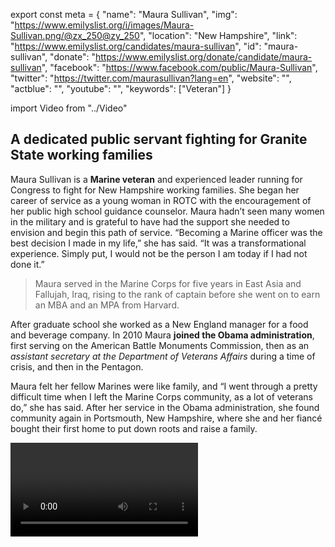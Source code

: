 export const meta = {
  "name": "Maura Sullivan",
  "img": "https://www.emilyslist.org/i/images/Maura-Sullivan.png/@zx_250@zy_250",
  "location": "New Hampshire",
  "link": "https://www.emilyslist.org/candidates/maura-sullivan",
  "id": "maura-sullivan",
  "donate": "https://www.emilyslist.org/donate/candidate/maura-sullivan",
  "facebook": "https://www.facebook.com/public/Maura-Sullivan",
  "twitter": "https://twitter.com/maurasullivan?lang=en",
  "website": "",
  "actblue": "",
  "youtube": "",
  "keywords": ["Veteran"]
}

import Video from "../Video"

## A dedicated public servant fighting for Granite State working families

Maura Sullivan is a **Marine veteran** and experienced leader running for Congress to fight for New Hampshire working families. She began her career of service as a young woman in ROTC with the encouragement of her public high school guidance counselor. Maura hadn’t seen many women in the military and is grateful to have had the support she needed to envision and begin this path of service. “Becoming a Marine officer was the best decision I made in my life,” she has said. “It was a transformational experience. Simply put, I would not be the person I am today if I had not done it.”

> Maura served in the Marine Corps for five years in East Asia and Fallujah, Iraq, rising to the rank of captain before she went on to earn an MBA and an MPA from Harvard.

After graduate school she worked as a New England manager for a food and beverage company. In 2010 Maura **joined the Obama administration**, first serving on the American Battle Monuments Commission, then as an _assistant secretary at the Department of Veterans Affairs_ during a time of crisis, and then in the Pentagon.

Maura felt her fellow Marines were like family, and “I went through a pretty difficult time when I left the Marine Corps community, as a lot of veterans do,” she has said. After her service in the Obama administration, she found community again in Portsmouth, New Hampshire, where she and her fiancé bought their first home to put down roots and raise a family.

<Video id="F2zOMI9S2NY" />

## An experienced leader dedicated to expanding economic opportunity

Maura is running to expand economic opportunity and to help create good-paying jobs for Granite Staters. She is a fierce advocate for working families, and she never backs down from a tough fight — especially when the stakes are high. “I saw firsthand in Iraq the consequences female servicemembers faced when women weren’t in the rooms in Washington making decisions impacting their lives. Years later, I was the woman under 40 in the room at the Pentagon, going toe-to-toe with generals, fighting for 12 weeks of maternity leave, not four, and we won that fight,” Maura has said. “We fought for a female soldier’s right to preserve her fertility before she goes into combat, and we won that fight. We fought for gender equity in the military, because if women can meet the bar, if a woman can meet a standard, then she should have the opportunity to serve in every position on the front lines of our country. And we won that fight, too. We will keep fighting, to make women’s rights human rights everywhere.” She is committed to expanding access to health care, and she will fight back against all attempts to undo the progress we’ve worked so hard to make. At a time when the opioid epidemic is devastating New Hampshire families and communities, Maura has what it takes to get the full weight of our federal government behind programs that save lives and prevent tragedies.

## An open seat and a critical Democratic hold in the fight to take back the House

Maura is running for the open seat currently held by retiring Democratic Congresswoman Carol Shea-Porter. Donald Trump outperformed Hillary Clinton by fewer than two percentage points here in 2016, and Republicans have targeted this district as a prime takeover opportunity as they desperately defend their majority in 2018. This is a perennial swing seat in a deep purple district, and Maura has what it takes to take on the GOP and win in November at a time when the stakes for Granite State working families couldn’t be higher. “I’ve never seen a more critical moment in our country, a bigger threat to our democracy and to our nation than the moment we are in right now,” Maura has said. “I think the fundamental principles of this country that our country was founded on are at stake. And I simply couldn’t sit on the sidelines so I didn’t hesitate.” Let’s show this champion for working families the full support of the EMILY’s List community and help send her to Congress to fight for Granite Staters.
